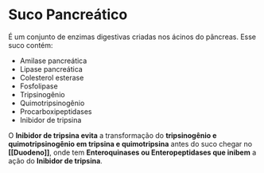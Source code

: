 # Suco Pancreático
É um conjunto de enzimas digestivas criadas nos ácinos do pâncreas. Esse suco contém:
- Amilase pancreática
- Lipase pancreática
- Colesterol esterase
- Fosfolipase
- Tripsinogênio
- Quimotripsinogênio
- Procarboxipeptidases
- Inibidor de tripsina

O **Inibidor de tripsina evita** a transformação do **tripsinogênio e quimotripsinogênio em tripsina e quimotripsina** antes do suco chegar no **[[Duodeno]]**, onde tem **Enteroquinases ou Enteropeptidases que inibem** a ação do **Inibidor de tripsina**.